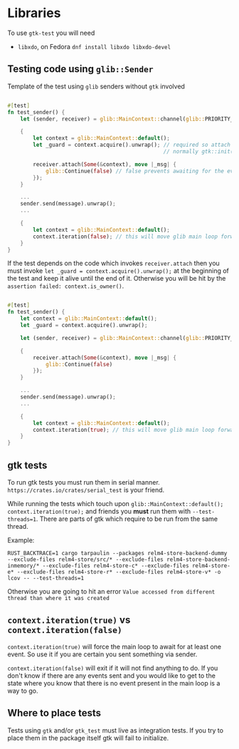 # Libraries

To use `gtk-test` you will need

- `libxdo`, on Fedora `dnf install libxdo libxdo-devel`

## Testing code using `glib::Sender`

Template of the test using `glib` senders without `gtk` involved

```rust

#[test]
fn test_sender() {
    let (sender, receiver) = glib::MainContext::channel(glib::PRIORITY_DEFAULT);

    {
        let context = glib::MainContext::default();
        let _guard = context.acquire().unwrap(); // required so attach won't panic
                                                 // normally gtk::init() is doing it for you

        receiver.attach(Some(&context), move |_msg| {
            glib::Continue(false) // false prevents awaiting for the events if there is no events present
        });
    }

    ...
    sender.send(message).unwrap();
    ...

    {
        let context = glib::MainContext::default();
        context.iteration(false); // this will move glib main loop forward
    }
}

```

If the test depends on the code which invokes `receiver.attach` then you must invoke `let _guard = context.acquire().unwrap();` at the beginning of the test and keep it alive until the end of it. Otherwise you will be hit by the `assertion failed: context.is_owner()`.

```rust

#[test]
fn test_sender() {
    let context = glib::MainContext::default();
    let _guard = context.acquire().unwrap();

    let (sender, receiver) = glib::MainContext::channel(glib::PRIORITY_DEFAULT);

    {
        receiver.attach(Some(&context), move |_msg| {
            glib::Continue(false)
        });
    }

    ...
    sender.send(message).unwrap();
    ...

    {
        let context = glib::MainContext::default();
        context.iteration(true); // this will move glib main loop forward
    }
}

```

## gtk tests

To run gtk tests you must run them in serial manner. `https://crates.io/crates/serial_test` is your friend.

While running the tests which touch upon `glib::MainContext::default(); context.iteration(true);` and friends you **must** run them with `--test-threads=1`. There are parts of gtk which require to be run from the same thread.

Example:

```text
RUST_BACKTRACE=1 cargo tarpaulin --packages relm4-store-backend-dummy --exclude-files relm4-store/src/* --exclude-files relm4-store-backend-inmemory/* --exclude-files relm4-store-c* --exclude-files relm4-store-e* --exclude-files relm4-store-r* --exclude-files relm4-store-v* -o lcov -- --test-threads=1
```

Otherwise you are going to hit an error `Value accessed from different thread than where it was created`


## `context.iteration(true)` vs `context.iteration(false)`

`context.iteration(true)` will force the main loop to await for at least one event. So use it if you are certain you sent something via sender.

`context.iteration(false)` will exit if it will not find anything to do. If you don't know if there are any events sent and you would like to get to the state where you know that there is no event present in the main loop is a way to go.

## Where to place tests

Tests using `gtk` and/or `gtk_test` must live as integration tests. If you try to place them in the package itself gtk will fail to initialize.

